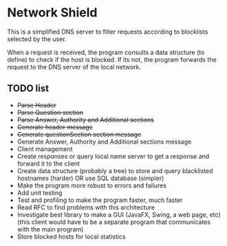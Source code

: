 # Network Shield

This is a simplified DNS server to filter requests according to blocklists selected by the user.

When a request is received, the program consults a data structure (to define) to check if the host is blocked. If its not, the program forwards the request to the DNS server of the local network.

## TODO list

 - ~~Parse Header~~
 - ~~Parse Question section~~
 - ~~Parse Answer, Authority and Additional sections~~
 - ~~Generate header message~~
 - ~~Generate questionSection section message~~
 - Generate Answer, Authority and Additional sections message
 - Client management
 - Create responses or query local name server to get a response and forward it to the client
 - Create data structure (probably a tree) to store and query blacklisted hostnames (harder) OR use SQL database (simpler)
 - Make the program more robust to errors and failures
 - Add unit testing
 - Test and profiling to make the program faster, much faster
 - Read RFC to find problems with this architecture
 - Investigate best library to make a GUI (JavaFX, Swing, a web page, etc) (this client would have to be a separate program that communicates with the main program)
 - Store blocked hosts for local statistics
